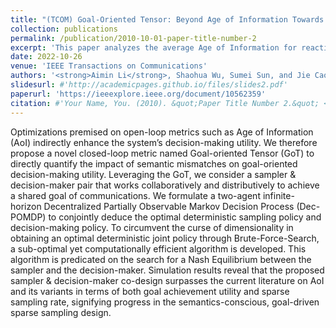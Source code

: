 ```yaml
---
title: "(TCOM) Goal-Oriented Tensor: Beyond Age of Information Towards Semantics-Empowered Goal-Oriented Communications"
collection: publications
permalink: /publication/2010-10-01-paper-title-number-2
excerpt: 'This paper analyzes the average Age of Information for reactive HARQ and proactive HARQ. Theoretical results and optimization solutions show that proactive HARQ draws its strength from both age performance and system robustness, thus enabling the potential to provide new system advancement of a freshness-critical status update system.'
date: 2022-10-26
venue: 'IEEE Transactions on Communications'
authors: '<strong>Aimin Li</strong>, Shaohua Wu, Sumei Sun, and Jie Cao, in IEEE Transactions on Communications, 2024'
slidesurl: #'http://academicpages.github.io/files/slides2.pdf'
paperurl: 'https://ieeexplore.ieee.org/document/10562359'
citation: #'Your Name, You. (2010). &quot;Paper Title Number 2.&quot; <i>Journal 1</i>. 1(2).'
---
```


Optimizations premised on open-loop metrics such as Age of Information (AoI) indirectly enhance the system’s decision-making utility. We therefore propose a novel closed-loop metric named Goal-oriented Tensor (GoT) to directly quantify the impact of semantic mismatches on goal-oriented decision-making utility. Leveraging the GoT, we consider a sampler & decision-maker pair that works collaboratively and distributively to achieve a shared goal of communications. We formulate a two-agent infinite-horizon Decentralized Partially Observable Markov Decision Process (Dec-POMDP) to conjointly deduce the optimal deterministic sampling policy and decision-making policy. To circumvent the curse of dimensionality in obtaining an optimal deterministic joint policy through Brute-Force-Search, a sub-optimal yet computationally efficient algorithm is developed. This algorithm is predicated on the search for a Nash Equilibrium between the sampler and the decision-maker. Simulation results reveal that the proposed sampler & decision-maker co-design surpasses the current literature on AoI and its variants in terms of both goal achievement utility and sparse sampling rate, signifying progress in the semantics-conscious, goal-driven sparse sampling design.
